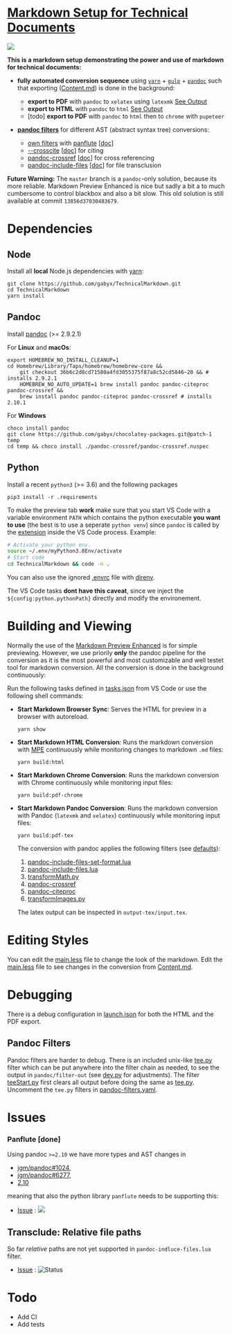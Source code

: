 # [Markdown Setup for Technical Documents](https://github.com/gabyx/TechnicalMarkdown)

![](https://img.shields.io/badge/dependencies-pandoc%20%7C%20python3%20%7C%20node%20%7C%20vscode-green)

**This is a markdown setup demonstrating the power and use of markdown for technical documents:**

- **fully automated conversion sequence** using [`yarn`](https://github.com/yarnpkg/yarn) + [`gulp`](https://github.com/gulpjs/gulp) + [`pandoc`](https://github.com/jgm/pandoc) such that exporting ([Content.md](https://raw.githubusercontent.com/gabyx/TechnicalMarkdown/master/Content.md)) is done in the background:

    - **export to PDF** with `pandoc` to `xelatex` using `latexmk` [See Output](Content.pdf)
    - **export to HTML** with `pandoc` to `html` [See Output](https://gabyx.github.io/TechnicalMarkdown/Content.html)
    - [todo] **export to PDF** with `pandoc` to `html` then to `chrome` with `pupeteer`

- **[pandoc filters](https://pandoc.org/filters.html)** for different AST (abstract syntax tree) conversions:

    - [own filters](https://github.com/gabyx/TechnicalMarkdown/tree/master/convert/pandoc/filters) with [panflute](https://github.com/sergiocorreia/panflute) [[doc](http://scorreia.com/software/panflute)]
    - [--crosscite](https://github.com/jgm/pandoc-citeproc) [[doc](https://github.com/jgm/pandoc-citeproc/blob/master/man/pandoc-citeproc.1.md)] for citing
    - [pandoc-crossref](https://github.com/lierdakil/pandoc-crossref) [[doc](http://lierdakil.github.io/pandoc-crossref)] for cross referencing
    - [pandoc-include-files](https://github.com/pandoc/lua-filters/tree/master/include-files) [[doc](https://github.com/pandoc/lua-filters/tree/master/include-files/README.md)] for file transclusion

**Future Warning:**
The `master` branch is a `pandoc`-only solution, because its more reliable.
Markdown Preview Enhanced is nice but sadly a bit a to much cumbersome to control blackbox and also a bit slow.
This old solution is still available at commit `13856d37030483679`.


# Dependencies

## Node

Install all **local** Node.js dependencies with [yarn](https://classic.yarnpkg.com/en/docs/install):

```shell
git clone https://github.com/gabyx/TechnicalMarkdown.git
cd TechnicalMarkdown
yarn install
```

## Pandoc

Install [pandoc](https://pandoc.org/installing.html) (>= 2.9.2.1)

For **Linux** and **macOs**:

```shell
export HOMEBREW_NO_INSTALL_CLEANUP=1
cd Homebrew/Library/Taps/homebrew/homebrew-core &&
    git checkout 36b6c2d8cd71580a4fd3055375f87a8c52cd5846~20 && # installs 2.9.2.1
    HOMEBREW_NO_AUTO_UPDATE=1 brew install pandoc pandoc-citeproc pandoc-crossref &&
    brew install pandoc pandoc-citeproc pandoc-crossref # installs 2.10.1
```

For **Windows**

```shell
choco install pandoc
git clone https://github.com/gabyx/chocolatey-packages.git@patch-1 temp
cd temp && choco install ./pandoc-crossref/pandoc-crossref.nuspec
```

## Python

Install a recent `python3` (>= 3.6) and the following packages

```shell
pip3 install -r .requirements
```

To make the preview tab **work** make sure that you start VS Code with a variable environment
`PATH` which contains the python executable **you want to use**
(the best is to use a seperate `python venv`) since `pandoc`
is called by the [extension](https://github.com/shd101wyy/vscode-markdown-preview-enhanced)
inside the VS Code process. Example:

```bash
# Activate your python env.
source ~/.env/myPython3.8Env/activate
# Start code
cd TechnicalMarkdown && code -n .
```

You can also use the ignored [.envrc](.envrc) file with [direnv](https://github.com/direnv/direnv).

The VS Code tasks **dont have this caveat**, since we inject the `${config:python.pythonPath}`
directly and modify the environement.

# Building and Viewing

Normally the use of the [Markdown Preview Enhanced](https://github.com/shd101wyy/vscode-markdown-preview-enhanced)
is for simple previewing.
However, we use priorily **only** the pandoc pipeline for the conversion as it is the most powerful and most customizable and well testet tool for markdown conversion. All the conversion is done in the background continuously:

Run the following tasks defined in [tasks.json](.vscode/tasks.json) from VS Code or use the following shell commands:

- **Start Markdown Browser Sync**: Serves the HTML for preview in a browser with autoreload.

    ```shell
    yarn show
    ```

- **Start Markdown HTML Conversion**: Runs the markdown conversion with
  [MPE](https://github.com/shd101wyy/mume) continuously while monitoring changes to markdown `.md` files:

    ```shell
    yarn build:html
    ```

- **Start Markdown Chrome Conversion**: Runs the markdown conversion with Chrome continuously while monitoring input files:

    ```shell
    yarn build:pdf-chrome
    ```

- **Start Markdown Pandoc Conversion**: Runs the markdown conversion with Pandoc
  (`latexmk` and `xelatex`) continuously while monitoring input files:

    ```shell
    yarn build:pdf-tex
    ```

    The conversion with pandoc applies the following filters (see [defaults](convert/pandoc/defaults/pandoc-filters.yaml)):

    1. [pandoc-include-files-set-format.lua](convert/pandoc/filters/pandoc-include-files-set-format.lua)
    2. [pandoc-include-files.lua](convert/pandoc/filters/pandoc-include-files.lua)
    3. [transformMath.py](convert/pandoc/filters/transformMath.py)
    4. [pandoc-crossref](convert/pandoc/filters/pandoc-crossref)
    5. [pandoc-citeproc](convert/pandoc/filters/pandoc-citeproc)
    6. [transformImages.py](convert/pandoc/filters/transformImages.py)

    The latex output can be inspected in `output-tex/input.tex`.

# Editing Styles

You can edit the [main.less](css/src/main.less) file to change the look of the markdown.
Edit the [main.less](css/src/main.less) file to see changes in the conversion from [Content.md](Content.md).

# Debugging

There is a debug configuration in [launch.json](.vscode/launch.json) for both the HTML and the PDF export.

## Pandoc Filters

Pandoc filters are harder to debug. There is an included unix-like [tee.py](convert/pandoc/filters/tee.py) filter
which can be put anywhere into the filter chain as needed, to see the output in `pandoc/filter-out`
(see [dev.py](convert/pandoc/filters/module/dev.py) for adjustments). The filter [teeStart.py](convert/pandoc/filters/teeStart.py)
first clears all output before doing the same as [tee.py](convert/pandoc/filters/tee.py).
Uncomment the `tee.py` filters in [pandoc-filters.yaml](convert/pandoc/defaults/pandoc-filters.yaml).

# Issues

### Panflute [done]
Using pandoc `>=2.10` we have more types and AST changes in

- [jgm/pandoc#1024](https://github.com/jgm/pandoc/issues/1024),
- [jgm/pandoc#6277](https://github.com/jgm/pandoc/pull/6277),
- [2.10](https://github.com/jgm/pandoc/releases/tag/2.10)

meaning that also the python library `panflute` needs to be supporting this:

- [Issue](https://github.com/sergiocorreia/panflute/issues/142) : ![](https://img.shields.io/badge/dynamic/json?color=%23FF0000&label=Status&query=%24.state&url=https%3A%2F%2Fapi.github.com%2Frepos%2Fsergiocorreia%2Fpanflute%2Fissues%2F142)


## Transclude: Relative file paths
So far *relative* paths are not yet supported in `pandoc-indluce-files.lua` filter.

- [Issue](https://github.com/pandoc/lua-filters/issues/102) : ![Status](https://img.shields.io/badge/dynamic/json?color=%23FF0000&label=Status&query=%24.state&url=https%3A%2F%2Fapi.github.com%2Frepos%2Fpandoc%2Flua-filters%2Fissues%2F102)


# Todo

- Add CI
- Add tests
